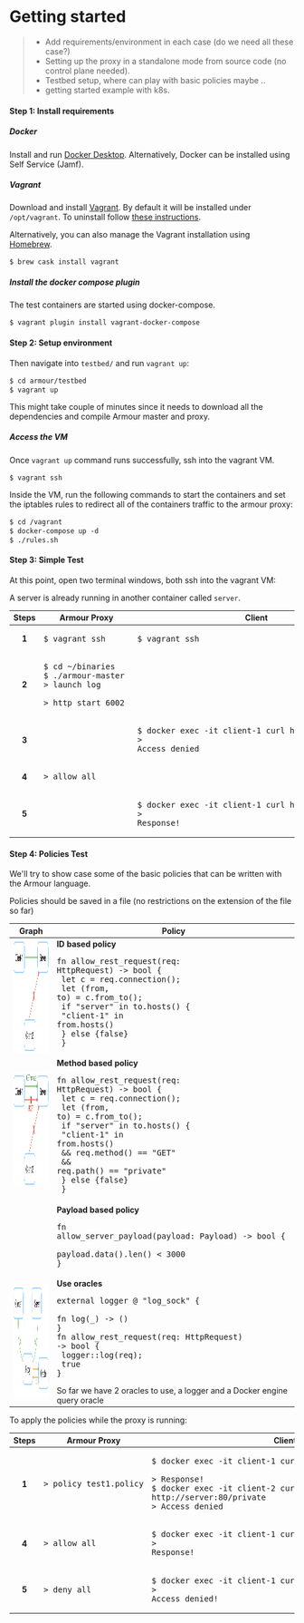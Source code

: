 # Getting started
> - Add requirements/environment in each case (do we need all these case?)
> - Setting up the proxy in a standalone mode from source code (no control plane needed).  
> - Testbed setup, where can play with basic policies maybe ..
> - getting started example with k8s.

####  Step 1: Install requirements
##### Docker

Install and run [Docker Desktop](https://www.docker.com/products/docker-desktop). Alternatively, Docker can be installed using Self Service (Jamf).

##### Vagrant

Download and install [Vagrant](https://www.vagrantup.com/downloads.html). By default it will be installed under `/opt/vagrant`. To uninstall follow [these instructions](https://www.vagrantup.com/docs/installation/uninstallation.html).

Alternatively, you can also manage the Vagrant installation using [Homebrew](https://brew.sh).

```shell
$ brew cask install vagrant
```

##### Install the docker compose plugin
The test containers are started using docker-compose.

    $ vagrant plugin install vagrant-docker-compose

####  Step 2: Setup environment

Then navigate into `testbed/` and run `vagrant up`:

	$ cd armour/testbed
   	$ vagrant up
 
This might take couple of minutes since it needs to download all the dependencies and compile Armour master and proxy.

##### Access the VM
Once `vagrant up` command runs successfully, ssh into the vagrant VM.

	$ vagrant ssh
	
Inside the VM, run the following commands to start the containers and set the iptables rules to redirect all of the containers traffic to the armour proxy:

	$ cd /vagrant
	$ docker-compose up -d
	$ ./rules.sh

####  Step 3: Simple Test	
At this point, open two terminal windows, both ssh into the vagrant VM:

A server is already running in another container called `server`.


| Steps | Armour Proxy | Client  |
|:-------:| ------ | --------- |
|**1**| <pre>$ vagrant ssh </pre>|<pre>$ vagrant ssh </pre>|
|**2**| <pre>$ cd ~/binaries <br>$ ./armour-master <br>> launch log <br>> http start 6002</pre> ||
|**3**|  |<pre>$ docker exec -it client-1 curl http://server:80/ <br>> Access denied </pre>|
|**4**| <pre>> allow all </pre> ||
|**5**|  |<pre>$ docker exec -it client-1 curl http://server:80/ <br>> Response! </pre>|

#### Step 4: Policies Test 
We'll try to show case some of the basic policies that can be written with the Armour language.

Policies should be saved in a file (no restrictions on the extension of the file so far)
 
| Graph | Policy  |
| ------ | --------- |
| <img src="ID-based.png" width="250" height="200">|**ID based policy** <pre>fn allow&#95;rest&#95;request(req: HttpRequest) -> bool { <br>  let c = req.connection(); <br>  let (from, to) = c.from_to(); <br>  if "server" in to.hosts() {<br>    "client-1" in from.hosts() <br>  } else {false}<br> }</pre>|
|<img src="method-based.png" width="250" height="200">|**Method based policy**  <pre>fn allow&#95;rest&#95;request(req: HttpRequest) -> bool { <br>  let c = req.connection(); <br>  let (from, to) = c.from_to(); <br>  if "server" in to.hosts() {<br>    "client-1" in from.hosts() <br>      &#38;&#38; req.method() == "GET" <br>      &#38;&#38; req.path() == "private" <br>  } else {false}<br> }</pre>|
||**Payload based policy** <pre>fn allow&#95;server&#95;payload(payload: Payload) -> bool {<br>  payload.data().len() < 3000 <br>} </pre>|
|<img src="oracle.png" width="250" height="200">|**Use oracles**<pre>external logger @ "log&#95;sock" { <br> fn log(&#95;) -> () <br>} <br>fn allow&#95;rest&#95;request(req: HttpRequest) -> bool {<br>  logger::log(req);<br>  true <br>}</pre> So far we have 2 oracles to use, a logger and a Docker engine query oracle|

To apply the policies while the proxy is running: 

| Steps | Armour Proxy | Client  |
|:-------:| ------ | --------- |
|**1**| <pre>> policy test1.policy</pre> |<pre>$ docker exec -it client-1 curl http://server:80/private <br>> Response! <br>$ docker exec -it client-2 curl http://server:80/private <br>> Access denied </pre>|
|**4**| <pre>> allow all </pre> |<pre>$ docker exec -it client-1 curl http://server:80/ <br>> Response! </pre>|
|**5**| <pre>> deny all </pre>|<pre>$ docker exec -it client-1 curl http://server:80/ <br>> Access denied! </pre>|
